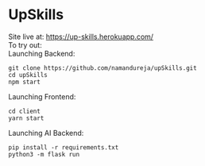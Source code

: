 # UpSkills <br />
Site live at: https://up-skills.herokuapp.com/ <br />
To try out: <br />
Launching Backend:
```
git clone https://github.com/namandureja/upSkills.git
cd upSkills
npm start
```

Launching Frontend:
```
cd client
yarn start
```

Launching AI Backend:
```
pip install -r requirements.txt
python3 -m flask run
```


